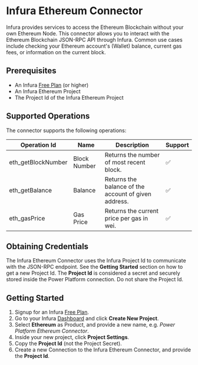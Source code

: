 # Infura Ethereum Connector

Infura provides services to access the Ethereum Blockchain without your own Ethereum Node. This connector allows you to interact with the Ethereum Blockchain JSON-RPC API through Infura. Common use cases include checking your Ethereum account's (Wallet) balance, current gas fees, or information on the current block.

## Prerequisites

* An Infura [Free Plan](https://infura.io/pricing) (or higher)
* An Infura Ethereum Project
* The Project Id of the Infura Ethereum Project

## Supported Operations

The connector supports the following operations:

|Operation Id  |Name  |Description  |Support  |
|---------|---------|---------|---------|
|eth_getBlockNumber|Block Number|Returns the number of most recent block.|✅|
|eth_getBalance|Balance|Returns the balance of the account of given address.|✅|
|eth_gasPrice|Gas Price|Returns the current price per gas in wei.|✅|

## Obtaining Credentials

The Infura Ethereum Connector uses the Infura Project Id to communicate with the JSON-RPC endpoint. See the **Getting Started** section on how to get a new Project Id.
The **Project Id** is considered a secret and securely stored inside the Power Platform connection. Do not share the Project Id.

## Getting Started

1) Signup for an Infura [Free Plan](https://infura.io/pricing).
1) Go to your Infura [Dashboard](https://infura.io/dashboard) and click **Create New Project**.
1) Select **Ethereum** as Product, and provide a new name, e.g. *Power Platform Ethereum Connector*.
1) Inside your new project, click **Project Settings**.
1) Copy the **Project Id** (not the Project Secret).
1) Create a new Connection to the Infura Ethereum Connector, and provide the **Project Id**.

